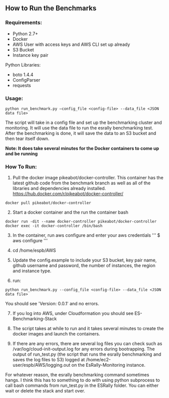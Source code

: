 ## How to Run the Benchmarks

### Requirements:
  * Python 2.7+
  * Docker
  * AWS User with access keys and AWS CLI set up already
  * S3 Bucket
  * Instance key pair

Python Libraries:
  * boto 1.4.4
  * ConfigParser
  * requests

### Usage:

```
python run_benchmark.py –config_file <config-file> --data_file <JSON data file>
```
The script will take in a config file and set up the benchmarking cluster and monitoring. It will use the data file to run the esrally benchmarking test. After the benchmarking is done, it will save the data to an S3 bucket and then tear itself down. 

**Note: It does take several minutes for the Docker containers to come up and be running**

### How To Run:

1. Pull the docker image pikeabot/docker-controller. This container has the latest github code from the benchmark branch as well as all of the libraries and dependencies already installed. https://hub.docker.com/r/pikeabot/docker-controller/
```
docker pull pikeabot/docker-controller
```
2. Start a docker container and the run the container bash
```
docker run -dit --name docker-controller pikeabot/docker-controller 
docker exec -it docker-controller /bin/bash
```
3. In the container, run aws configure and enter your aws credentials
'''
$ aws configure
'''

4. cd /home/espb/AWS

5. Update the config.example to include your S3 bucket, key pair name, github username and password, the number of instances, the region and instance type.

6. run:
```
python run_benchmark.py --config_file <config-file> --data_file <JSON data file>
```
You should see 'Version: 0.0.1' and no errors. 

7. If you log into AWS, under Cloudformation you should see ES-Benchmarking-Stack

8. The script takes at while to run and it takes several minutes to create the docker images and launch the containers.

9. If there are any errors, there are several log files you can check such as /var/log/cloud-init-output.log for any errors during bootrapping. The output of run_test.py (the script that runs the esrally benchmarking and saves the log files to S3) logged at /home/ec2-user/espb/AWS/logging.out on the EsRally-Monitoring instance. 

For whatever reason, the esrally benchmarking command sometimes hangs. I think this has to something to do with using python subprocess to call bash commands from run_test.py in the ESRally folder. You can either wait or delete the stack and start over.
